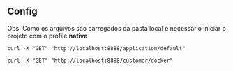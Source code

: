 ## Config

Obs: Como os arquivos são carregados da pasta local é necessário iniciar o projeto com o profile **native** 

``curl -X "GET" "http://localhost:8888/application/default"``

``curl -X "GET" "http://localhost:8888/customer/docker"``